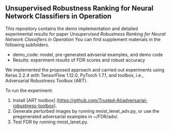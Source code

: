 ## **Unsupervised Robustness Ranking for Neural Network Classifiers in Operation**
This repository contains the demo implementation and detailed experimental results for paper *Unsupervised Robustness Ranking for Neural Network Classifiers in Operation* 
You can find supplement materials in the following subfolders.

- demo_code: model, pre-generated advserial examples, and demo code
- Results: experiment results of FDR scores and robust accuracy 

We implemented the proposed approach and carried out experiments using Keras 2.2.4 with TensorFlow 1.12.0, PyTorch 1.7.1, and toolbox, i.e., Adversarial Robustness Toolbox (ART).

To run the experiment: 
1. Install [ART toolbox] (https://github.com/Trusted-AI/adversarial-robustness-toolbox).
2. Generate perturbed images by running mnist_lenet_adv.py, or use the pregenerated adversarial examples in ~/FDR/adv/.
3. Test FDR by running mnist_lenet.py.
